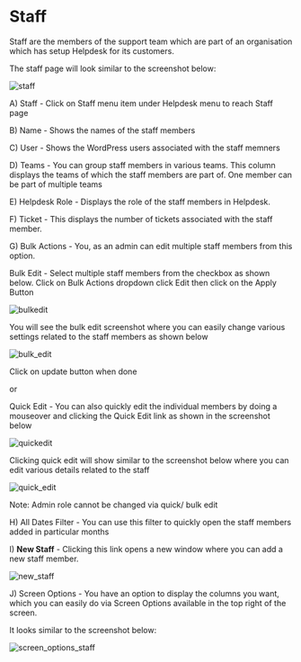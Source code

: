 # Staff

Staff are the members of the support team which are part of an organisation which has setup Helpdesk for its customers.

The staff page will  look similar to the screenshot below:

![staff](https://cloud.githubusercontent.com/assets/8191145/7678252/608a6c9a-fd70-11e4-8e9b-e76d7969fed1.png)

A) Staff - Click on Staff menu item under Helpdesk menu to reach Staff page

B) Name - Shows the names of the staff members

C) User - Shows the WordPress users associated with the staff memners

D) Teams - You can group staff members in various teams. This column displays the teams of which the staff members are part of. One member can be part of multiple teams

E) Helpdesk Role - Displays the role of the staff members in Helpdesk.

F) Ticket - This displays the number of tickets associated with the staff member.

G) Bulk Actions - You, as an admin can edit multiple staff members from this option.

Bulk Edit - Select multiple staff members from the checkbox as shown below. Click on Bulk Actions dropdown click Edit then click on the Apply Button

![bulkedit](https://cloud.githubusercontent.com/assets/8191145/7678727/04d4e41c-fd74-11e4-9227-f438bac28912.png)

You will see the bulk edit screenshot where you can easily change various settings related to the staff members as shown below

![bulk_edit](https://cloud.githubusercontent.com/assets/8191145/7678834/d828d81e-fd74-11e4-844e-e46587d7c088.png)

Click on update button when done

or

Quick Edit - You can also quickly edit the individual members by doing a mouseover and clicking the Quick Edit link as shown in the screenshot below


![quickedit](https://cloud.githubusercontent.com/assets/8191145/7678555/be77760c-fd72-11e4-8973-9f49d9dd0163.png)

Clicking quick edit will show similar to the screenshot below where you can edit various details related to the staff

![quick_edit](https://cloud.githubusercontent.com/assets/8191145/7678932/d9e48d82-fd75-11e4-8554-d50c94fc1fb9.png)

Note: Admin role cannot be changed via quick/ bulk edit

H) All Dates Filter - You can use this filter to quickly open the staff members added in  particular months

I) **New Staff** - Clicking this link opens a new window where you can add a new staff member.

![new_staff](https://cloud.githubusercontent.com/assets/8191145/7655273/068baa88-fb40-11e4-9e02-1842ba868633.png)

J) Screen Options - You have an option to display the columns you want, which you can easily do via Screen Options available in the top right of the screen.

It looks similar to the screenshot below:

![screen_options_staff](https://cloud.githubusercontent.com/assets/8191145/7679034/9d193032-fd76-11e4-950e-309a8eca95b8.png)
